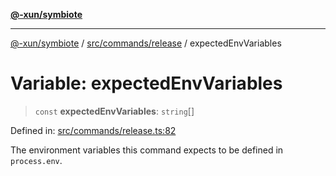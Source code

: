 [**@-xun/symbiote**](../../../../README.md)

***

[@-xun/symbiote](../../../../README.md) / [src/commands/release](../README.md) / expectedEnvVariables

# Variable: expectedEnvVariables

> `const` **expectedEnvVariables**: `string`[]

Defined in: [src/commands/release.ts:82](https://github.com/Xunnamius/symbiote/blob/1d06f9ec4e479041c7ca032d17fcdd92ac8edf8e/src/commands/release.ts#L82)

The environment variables this command expects to be defined in
`process.env`.
